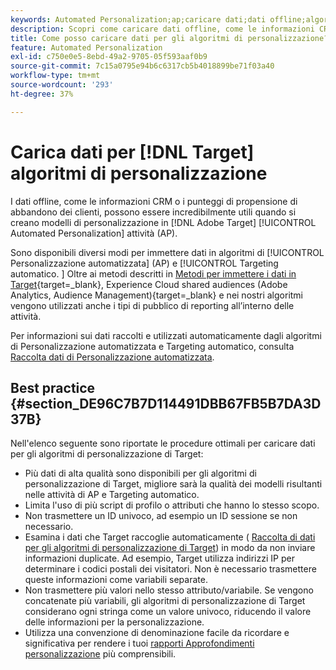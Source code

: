 ```yaml
---
keywords: Automated Personalization;ap;caricare dati;dati offline;algoritmo di personalizzazione;targeting automatico;targeting automatico;best practice
description: Scopri come caricare dati offline, come le informazioni CRM, durante la creazione di modelli di personalizzazione in Adobe [!DNL Target] Attività di Automated Personalization (AP).
title: Come posso caricare dati per gli algoritmi di personalizzazione?
feature: Automated Personalization
exl-id: c750e0e5-8ebd-49a2-9705-05f593aaf0b9
source-git-commit: 7c15a0795e94b6c6317cb5b4018899be71f03a40
workflow-type: tm+mt
source-wordcount: '293'
ht-degree: 37%

---
```


# Carica dati per [!DNL Target] algoritmi di personalizzazione

I dati offline, come le informazioni CRM o i punteggi di propensione di abbandono dei clienti, possono essere incredibilmente utili quando si creano modelli di personalizzazione in [!DNL Adobe Target] [!UICONTROL Automated Personalization] attività (AP).

Sono disponibili diversi modi per immettere dati in algoritmi di [!UICONTROL Personalizzazione automatizzata] (AP) e [!UICONTROL Targeting automatico. ] Oltre ai metodi descritti in [Metodi per immettere i dati in Target](https://experienceleague.corp.adobe.com/docs/target-dev/developer/implementation/methods/methods-to-get-data-into-target.html){target=_blank}, Experience Cloud shared audiences (Adobe Analytics, Audience Management){target=_blank} e nei nostri algoritmi vengono utilizzati anche i tipi di pubblico di reporting all’interno delle attività.

Per informazioni sui dati raccolti e utilizzati automaticamente dagli algoritmi di Personalizzazione automatizzata e Targeting automatico, consulta [Raccolta dati di Personalizzazione automatizzata](/help/main/c-activities/t-automated-personalization/ap-data.md).

## Best practice {#section_DE96C7B7D114491DBB67FB5B7DA3D37B}

Nell&#39;elenco seguente sono riportate le procedure ottimali per caricare dati per gli algoritmi di personalizzazione di Target:

* Più dati di alta qualità sono disponibili per gli algoritmi di personalizzazione di Target, migliore sarà la qualità dei modelli risultanti nelle attività di AP e Targeting automatico.
* Limita l&#39;uso di più script di profilo o attributi che hanno lo stesso scopo.
* Non trasmettere un ID univoco, ad esempio un ID sessione se non necessario.
* Esamina i dati che Target raccoglie automaticamente ( [Raccolta di dati per gli algoritmi di personalizzazione di Target](/help/main/c-activities/t-automated-personalization/ap-data.md)) in modo da non inviare informazioni duplicate. Ad esempio, Target utilizza indirizzi IP per determinare i codici postali dei visitatori. Non è necessario trasmettere queste informazioni come variabili separate.
* Non trasmettere più valori nello stesso attributo/variabile. Se vengono concatenate più variabili, gli algoritmi di personalizzazione di Target considerano ogni stringa come un valore univoco, riducendo il valore delle informazioni per la personalizzazione.
* Utilizza una convenzione di denominazione facile da ricordare e significativa per rendere i tuoi [rapporti Approfondimenti personalizzazione](/help/main/c-reports/c-personalization-insights-reports/personalization-insights-reports.md#concept_A897070E1EDC403EB84CFB7A6ECAD767) più comprensibili.

